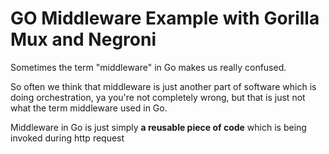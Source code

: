 # GO Middleware Example with Gorilla Mux and Negroni

<p>Sometimes the term "middleware" in Go makes us really confused.</p>
<p>So often we think that middleware is just another part of software which is doing orchestration,
ya you're not completely wrong, but that is just not what the term middleware used in Go.</p>
<p>Middleware in Go is just simply <strong>a reusable piece of code</strong> which is being invoked during http request</p>